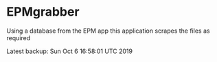 # EPMgrabber
Using a database from the EPM app this application scrapes the files as required


Latest backup: Sun Oct 6 16:58:01 UTC 2019
